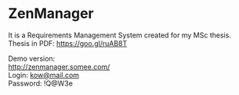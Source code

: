 # ZenManager

It is a Requirements Management System created for my MSc thesis.   
Thesis in PDF: https://goo.gl/ruAB8T 

Demo version:   
http://zenmanager.somee.com/  
Login: kow@mail.com   
Password: !Q@W3e
